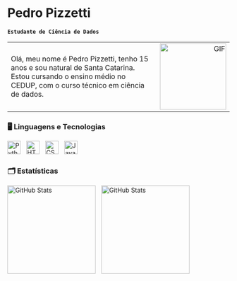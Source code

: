 # Pedro Pizzetti 

**`Estudante de Ciência de Dados`**

<table width="100%" border="0" cellspacing="0" cellpadding="0">
  <tr>
    <td align="left" valign="">
      Olá, meu nome é Pedro Pizzetti, tenho 15 anos e sou natural de Santa Catarina. Estou cursando o ensino médio no CEDUP, com o curso técnico em ciência de dados.
    </td>
    <td align="right" valign="top">
      <img src="https://camo.githubusercontent.com/1fcaa5ede0bcf6e5cd74b37853bf95319848f19492ac815dd49434e23e0e37b1/68747470733a2f2f632e74656e6f722e636f6d2f726b59355141356333564141414141432f6761746f2d6469676974616e646f2e676966" 
           alt="GIF" 
           width="150px">
    </td>
  </tr>
</table>


### 🖥️ Linguagens e Tecnologias
   
<img 
    align="left" 
    alt="Python" 
    title="Python"
    width="30px" 
    style="padding-right: 10px;" 
    src="https://cdn.jsdelivr.net/gh/devicons/devicon@latest/icons/python/python-original.svg" 
/>
<img 
    align="left" 
    alt="HTML"
    title="HTML" 
    width="30px" 
    style="padding-right: 10px;" 
    src="https://cdn.jsdelivr.net/gh/devicons/devicon@latest/icons/html5/html5-original.svg" 
/>
<img 
    align="left" 
    alt="CSS" 
    title="CSS"
    width="30px" 
    style="padding-right: 10px;" 
    src="https://cdn.jsdelivr.net/gh/devicons/devicon@latest/icons/css3/css3-original.svg" 
/>
<img 
    align="left" 
    alt="JavaScript" 
    title="JavaScript"
    width="30px" 
    style="padding-right: 10px;" 
    src="https://cdn.jsdelivr.net/gh/devicons/devicon@latest/icons/javascript/javascript-original.svg" 
/>

<br/>
<br/>

### 🗂️ Estatísticas

<p>
  <img 
    align="left" 
    alt="GitHub Stats" 
    height="200" 
    style="padding-right: 10px;" 
    src="https://github-readme-stats.vercel.app/api?username=pedropizzetti&show_icons=true&theme=midnight-purple&include_all_commits=true&locale=pt-br" 
  />

<img 
      align="left" 
      alt="GitHub Stats" 
      height="200" 
      src="https://github-readme-stats.vercel.app/api/top-langs/?username=pedropizzetti&theme=midnight-purple&layout=compact&custom_title=Tecnologias&langs_count=9" 
  />

</p>



